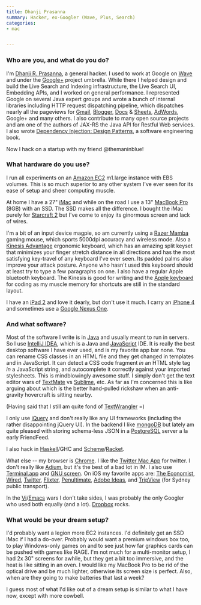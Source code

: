 ```yaml
---
title: Dhanji Prasanna
summary: Hacker, ex-Googler (Wave, Plus, Search)
categories:
- mac


---
```


### Who are you, and what do you do?

I'm [Dhanji R. Prasanna](http://rethrick.com "Dhanji's website."), a general hacker. I used to work at Google on [Wave][google-wave] and under the [Google+][google-plus] project umbrella. While there I helped design and build the Live Search and Indexing infrastructure, the Live Search UI, Embedding APIs, and I worked on general performance. I represented Google on several Java expert groups and wrote a bunch of internal libraries including HTTP request dispatching pipeline, which dispatches nearly all the pageviews for [Gmail][], [Blogger][], [Docs][google-docs] & [Sheets][google-sheets], [AdWords][], Google+ and many others. I also contribute to many open source projects and am one of the authors of JAX-RS the Java API for Restful Web services. I also wrote [Dependency Injection: Design Patterns](http://manning.com/prasanna "Dhanji's book."), a software engineering book.

Now I hack on a startup with my friend @themaninblue!

### What hardware do you use?

I run all experiments on an [Amazon EC2][ec2] m1.large instance with EBS volumes. This is so much superior to any other system I've ever seen for its ease of setup and sheer computing muscle.

At home I have a 27" [iMac][] and while on the road I use a 13" [MacBook Pro][macbook-pro] (8GB) with an SSD. The SSD makes all the difference. I bought the iMac purely for [Starcraft 2][starcraft-2] but I've come to enjoy its ginormous screen and lack of wires.

I'm a bit of an input device magpie, so am currently using a [Razer Mamba][mamba] gaming mouse, which sports 5000dpi accuracy and wireless mode. Also a [Kinesis Advantage][advantage] ergonomic keyboard, which has an amazing split keyset that minimizes your finger stretch distance in all directions and has the most satisfying key-travel of any keyboard I've ever seen. Its padded palms also improve your attack posture. Anyone who hasn't used this keyboard should at least try to type a few paragraphs on one. I also have a regular Apple bluetooth keyboard. The Kinesis is good for writing and the [Apple keyboard][keyboard] for coding as my muscle memory for shortcuts are still in the standard layout.

I have an [iPad 2][ipad-2] and love it dearly, but don't use it much. I carry an [iPhone 4][iphone-4] and sometimes use a [Google Nexus One][nexus-one].

### And what software?

Most of the software I write is in [Java][] and usually meant to run in servers. So I use [IntelliJ IDEA][intellij-idea], which is a Java and [JavaScript][] IDE. It is really the best desktop software I have ever used, and is my favorite app bar none. You can rename CSS classes in an HTML file and they get changed in templates and in JavaScript. It can detect a CSS code fragment *in* an HTML style tag *in* a JavaScript string, and autocomplete it correctly against your imported stylesheets. This is mindblowingly awesome stuff. I simply don't get the text editor wars of [TextMate][] vs [Sublime][sublime-text], etc. As far as I'm concerned this is like arguing about which is the better hand-pulled rickshaw when an anti-gravity hovercraft is sitting nearby.

(Having said that I still am quite fond of [TextWrangler][] =)

I only use [jQuery][] and don't really like any UI frameworks (including the rather disappointing jQuery UI). In the backend I like [mongoDB][] but lately am quite pleased with storing schema-less JSON in a [PostgreSQL][] server a la early FriendFeed.

I also hack in [Haskell][]/GHC and [Scheme][]/[Racket][].

What else -- my browser is [Chrome][]. I like the [Twitter Mac App][twitter-mac] for twitter. I don't really like [Adium][], but it's the best of a bad lot in IM. I also use [Terminal.app][terminal] and [GNU screen][screen]. On iOS my favorite apps are: [The Economist][the-economist-ios], [Wired][wired-ios], [Twitter][twitter-ios], [Flixter][flixter-ios], [Penultimate][penultimate-ios], [Adobe Ideas][adobe-ideas-ios], and [TripView][tripview-ios] (for Sydney public transport).

In the [Vi][]/[Emacs][] wars I don't take sides, I was probably the only Googler who used both equally (and a lot). [Dropbox][] rocks.

### What would be your dream setup?

I'd probably want a legion more EC2 instances. I'd definitely get an SSD iMac if I had a do-over. Probably would want a premium windows box too, to play Windows-only games on and to see just how far graphics cards can be pushed with games like RAGE. I'm not much for a multi-monitor setup, I had 2x 30" screens for awhile, but they get a bit too immersive, and the heat is like sitting in an oven. I would like my MacBook Pro to be rid of the optical drive and be much lighter, otherwise its screen size is perfect. Also, when are they going to make batteries that last a week?

I guess most of what I'd like out of a dream setup is similar to what I have now, except with more cowbell.

[advantage]: https://www.kinesis-ergo.com/shop/advantage-for-pc-mac/ "A fancy ergonomic keyboard."
[imac]: https://www.apple.com/imac/ "An all-in-one computer."
[ipad-2]: https://www.apple.com/ipad/ "A tablet device."
[iphone-4]: https://en.wikipedia.org/wiki/IPhone_4 "A smartphone."
[keyboard]: https://www.apple.com/keyboard/ "The keyboard."
[macbook-pro]: https://www.apple.com/macbook-pro/ "A laptop."
[mamba]: http://store.razerzone.com/store/razerusa/en_US/pd/productID.169418100 "A wired/wireless gaming mouse."
[nexus-one]: https://en.wikipedia.org/wiki/Nexus_One "An Android-based smartphone."
[adium]: https://en.wikipedia.org/wiki/Adium "A multi-protocol chat application for the Mac."
[adobe-ideas-ios]: https://itunes.apple.com/us/app/adobe-ideas-1-0-for-ipad/id364617858 "A digital sketchbook app for iOS."
[adwords]: https://adwords.google.com/home/ "Google's advertising platform."
[blogger]: https://en.wikipedia.org/wiki/Blogger_(service) "A weblog publishing system."
[chrome]: https://www.google.com/intl/en/chrome/browser/ "A WebKit-based browser, where each tab runs in its own thread."
[dropbox]: https://www.dropbox.com/ "Online syncing and storage."
[ec2]: https://aws.amazon.com/ec2/ "A web service for virtualised processing."
[emacs]: http://www.gnu.org/software/emacs/ "A free open-source text editor."
[flixter-ios]: https://itunes.apple.com/us/app/movies-by-flixster-rotten/id284235722 "An app for the social movie site."
[gmail]: https://mail.google.com/mail/ "Web-based email."
[google-docs]: https://en.wikipedia.org/wiki/Google_Docs "A web-based office suite."
[google-plus]: https://en.wikipedia.org/wiki/Google%2B "A social network."
[google-sheets]: https://www.google.com/sheets/about/ "Online spreadsheet software."
[google-wave]: https://en.wikipedia.org/wiki/Apache_Wave "A real-time collaboration service."
[haskell]: https://wiki.haskell.org/Haskell "A functional programming language."
[intellij-idea]: http://www.jetbrains.com/idea/ "A developer's IDE."
[java]: https://www.java.com/en/ "A cross-platform compiled programming language."
[javascript]: https://en.wikipedia.org/wiki/JavaScript "An interpreted scripting language."
[jquery]: http://jquery.com/ "A Javascript framework."
[mongodb]: https://www.mongodb.com/ "A document-based database."
[penultimate-ios]: https://itunes.apple.com/us/app/penultimate/id354098826 "A digital sketchbook app."
[postgresql]: https://www.postgresql.org/ "A relational database server."
[racket]: http://www.racket-lang.org/ "A programming language."
[scheme]: https://en.wikipedia.org/wiki/Scheme_(programming_language) "An alternative dialect of the Lisp programming language."
[screen]: http://www.gnu.org/software/screen/ "Think of it as tabs for your *nix terminal."
[starcraft-2]: http://us.battle.net/sc2/en/ "A sci-fi RTS game."
[sublime-text]: http://www.sublimetext.com/ "A coder's text editor."
[terminal]: https://en.wikipedia.org/wiki/Terminal_(OS_X) "A console application included with Mac OS X."
[textmate]: https://macromates.com/ "A text editor for the Mac."
[textwrangler]: http://www.barebones.com/products/textwrangler/ "A free, powerful text editor for the Mac."
[the-economist-ios]: https://itunes.apple.com/us/app/the-economist-for-iphone/id444518531?mt=8 "A magazine app."
[tripview-ios]: https://itunes.apple.com/au/app/tripview-sydney/id294730339 "An app for showing Sydney bus/train/ferry times."
[twitter-ios]: https://itunes.apple.com/app/twitter/id333903271 "A Twitter client."
[twitter-mac]: https://itunes.apple.com/us/app/twitter/id409789998 "A Mac client for Twitter."
[vi]: https://en.wikipedia.org/wiki/Vi "A command-line text editor."
[wired-ios]: https://itunes.apple.com/us/app/wired-magazine/id373903654 "A magazine app."
